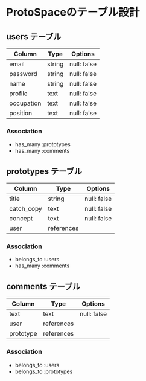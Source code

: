 # ProtoSpaceのテーブル設計

## users テーブル

| Column   | Type   | Options     |
| -------- | ------ | ----------- |
| email    | string | null: false |
| password | string | null: false |
| name     | string | null: false |
| profile  | text   | null: false |
|occupation| text   | null: false |
| position | text   | null: false |

### Association

- has_many :prototypes
- has_many :comments

## prototypes テーブル

| Column      | Type       | Options     |
|    ------   | ------     | ----------- |
| title       | string     | null: false |
| catch_copy  | text       | null: false |
| concept     | text       | null: false |
| user        | references | 

### Association

- belongs_to :users
- has_many   :comments

## comments テーブル

| Column      | Type       | Options     |
| ------      | ---------- | ------------|
| text        | text       | null: false |
| user        | references | 
| prototype   | references | 

### Association

- belongs_to :users
- belongs_to :prototypes





